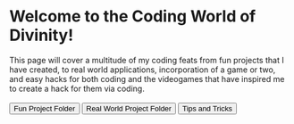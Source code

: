 <html>
<h1> Welcome to the Coding World of Divinity!</h1>
  <p> This page will cover a multitude of my coding feats from fun projects that I have created, to real world applications, incorporation of a game or two, and easy hacks for both coding and the videogames that have inspired me to create a hack for them via coding.
  <br><br>
  <button> Fun Project Folder </button> <button> Real World Project Folder </button> <button> Tips and Tricks </button>
  </p>

</html>
